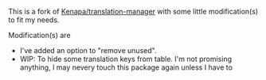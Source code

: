 This is a fork of <a href="https://github.com/kenepa/translation-manager">Kenapa/translation-manager</a> with some little modification(s) to fit my needs. 

Modification(s) are 
- I've added an option to "remove unused".
- WIP: To hide some translation keys from table. I'm not promising anything,  I may nevery touch this package again unless I have to
